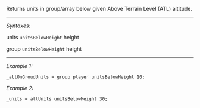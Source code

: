 Returns units in group/array below given Above Terrain Level (ATL) altitude.


---
*Syntaxes:*

units `unitsBelowHeight` height

group `unitsBelowHeight` height

---
*Example 1:*

```sqf
_allOnGroudUnits = group player unitsBelowHeight 10;
```

*Example 2:*

```sqf
_units = allUnits unitsBelowHeight 30;
```
